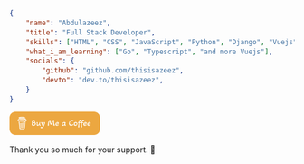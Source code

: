 ```json
{
    "name": "Abdulazeez",
    "title": "Full Stack Developer",
    "skills": ["HTML", "CSS", "JavaScript", "Python", "Django", "Vuejs"],
    "what_i_am_learning": ["Go", "Typescript", "and more Vuejs"],
    "socials": {
        "github": "github.com/thisisazeez",
        "devto": "dev.to/thisisazeez",
    }
}
```

<a href="https://www.buymeacoffee.com/A.A.Sheriff" target="_blank"><img src="./buy-me-a-coffee.svg" alt="Buy Me A Coffee: @A.A.Sheriff" width="160"></a>&nbsp;&nbsp;
<p>Thank you so much for your support. 💖</p>
